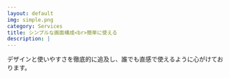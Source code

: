 ```yaml
---
layout: default
img: simple.png
category: Services
title: シンプルな画面構成<br>簡単に使える
description: |
---
```

  デザインと使いやすさを徹底的に追及し、誰でも直感で使えるように心がけております。	